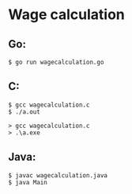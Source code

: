 # Wage calculation

## Go:
`$ go run wagecalculation.go`

## C:
```
$ gcc wagecalculation.c
$ ./a.out
```
```
> gcc wagecalculation.c
> .\a.exe
```

## Java:
```
$ javac wagecalculation.java
$ java Main
```